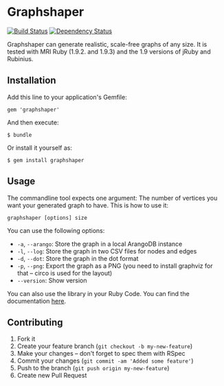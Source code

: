 # Graphshaper

[![Build Status](https://secure.travis-ci.org/moonglum/graphshaper.png?branch=master)](http://travis-ci.org/moonglum/graphshaper)
[![Dependency Status](https://gemnasium.com/moonglum/graphshaper.png)](https://gemnasium.com/moonglum/graphshaper)

Graphshaper can generate realistic, scale-free graphs of any size. It is tested with MRI Ruby (1.9.2. and 1.9.3) and the 1.9 versions of jRuby and Rubinius.

## Installation

Add this line to your application's Gemfile:

    gem 'graphshaper'

And then execute:

    $ bundle

Or install it yourself as:

    $ gem install graphshaper

## Usage

The commandline tool expects one argument: The number of vertices you want your generated graph to have. This is how to use it:

    graphshaper [options] size

You can use the following options:

* `-a`, `--arango`: Store the graph in a local ArangoDB instance
* `-l`, `--log`: Store the graph in two CSV files for nodes and edges
* `-d`, `--dot`: Store the graph in the dot format
* `-p`, `--png`: Export the graph as a PNG (you need to install graphviz for that – circo is used for the layout)
* `--version`: Show version

You can also use the library in your Ruby Code. You can find the documentation [here](http://rubydoc.info/github/moonglum/graphshaper).

## Contributing

1. Fork it
2. Create your feature branch (`git checkout -b my-new-feature`)
3. Make your changes – don't forget to spec them with RSpec
4. Commit your changes (`git commit -am 'Added some feature'`)
5. Push to the branch (`git push origin my-new-feature`)
6. Create new Pull Request
